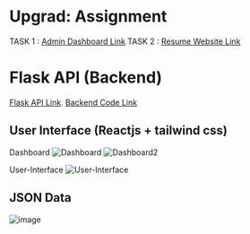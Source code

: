 
# Upgrad: Assignment
TASK 1 : [Admin Dashboard Link](https://upgrad-dashboard.vercel.app)
TASK 2 : [Resume Website Link](https://upgrad-resume-assignment-cgu.vercel.app/) 

# Flask API (Backend)
[Flask API Link](https://flask-resume-api.onrender.com/api/resume).
[Backend Code Link](https://github.com/s0oraj/flask-api-resume)

## User Interface (Reactjs + tailwind css)
Dashboard
![Dashboard](https://github.com/s0oraj/upgrad-resume-assignment-cgu/assets/42529024/6561c7ce-4283-414c-bc0f-ca6959942cdb)
![Dashboard2](https://github.com/s0oraj/upgrad-resume-assignment-cgu/assets/42529024/894fe9d4-bc9d-4f89-9ffe-919549c75175)

User-Interface
![User-Interface](https://github.com/s0oraj/upgrad-resume-assignment-cgu/assets/42529024/5d67f180-c392-4370-8d6a-7a84debbfa5d)

## JSON Data
![image](https://github.com/s0oraj/upgrad-resume-assignment-cgu/assets/42529024/bdc1915f-9b3e-4f78-9f34-35ceacbdc8fe)

